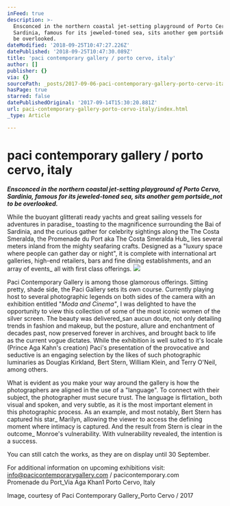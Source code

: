 ```yaml
---
inFeed: true
description: >-
  Ensconced in the northern coastal jet-setting playground of Porto Cervo,
  Sardinia, famous for its jeweled-toned sea, sits another gem portside_not to
  be overlooked.
dateModified: '2018-09-25T10:47:27.226Z'
datePublished: '2018-09-25T10:47:30.089Z'
title: 'paci contemporary gallery / porto cervo, italy'
author: []
publisher: {}
via: {}
sourcePath: _posts/2017-09-06-paci-contemporary-gallery-porto-cervo-italy.md
hasPage: true
starred: false
datePublishedOriginal: '2017-09-14T15:30:20.881Z'
url: paci-contemporary-gallery-porto-cervo-italy/index.html
_type: Article

---
```

# paci contemporary gallery / porto cervo, italy

_**Ensconced in the northern coastal jet-setting playground of Porto Cervo, Sardinia, famous for its jeweled-toned sea, sits another gem portside\_not to be overlooked.**_

While the buoyant glitterati ready yachts and great sailing vessels for adventures in paradise\_ toasting to the magnificence surrounding the Bai of Sardinia, and the curious gather for celebrity sightings along the The Costa Smeralda, the Promenade du Port aka The Costa Smeralda Hub\_ lies several meters inland from the mighty seafaring crafts. Designed as a "luxury space where people can gather day or night", it is complete with international art galleries, high-end retailers, bars and fine dining establishments, and an array of events\_ all with first class offerings.
![](https://s3-us-west-2.amazonaws.com/the-grid-img/p/49f07c81068668a20ece44566dda76f5810e2149.png)

Paci Contemporary Gallery is among those glamorous offerings. Sitting pretty, shade side, the Paci Gallery sets its own course. Currently playing host to several photographic legends on both sides of the camera with an exhibition entitled "_Moda and Cinema"_, I was delighted to have the opportunity to view this collection of some of the most iconic women of the silver screen. The beauty was delivered\_san aucun doute, not only detailing trends in fashion and makeup, but the posture, allure and enchantment of decades past, now preserved forever in archives, and brought back to life as the current vogue dictates. While the exhibition is well suited to it's locale (Prince Aga Kahn's creation) Paci's presentation of the provocative and seductive is an engaging selection by the likes of such photographic luminaries as Douglas Kirkland, Bert Stern, William Klein, and Terry O'Neil, among others.

What is evident as you make your way around the gallery is how the photographers are aligned in the use of a "language". To connect with their subject, the photographer must secure trust. The language is flirtation\_ both visual and spoken, and very subtle, as it is the most important element in this photographic process. As an example, and most notably, Bert Stern has captured his star\_ Marilyn, allowing the viewer to access the defining moment where intimacy is captured. And the result from Stern is clear in the outcome\_ Monroe's vulnerability. With vulnerability revealed, the intention is a success.

You can still catch the works, as they are on display until 30 September.

For additional information on upcoming exhibitions visit:  
[info@pacicontemporarygallery.com][0] / pacicontemporary.com  
Promenade du Port\_Via Aga Khan1 Porto Cervo, Italy

Image, courtesy of Paci Contemporary Gallery\_Porto Cervo / 2017

[0]: mailto:info@pacicontemporarygallery.com